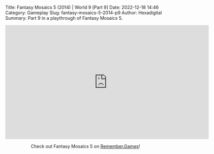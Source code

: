 Title: Fantasy Mosaics 5 (2014) | World 9 [Part 9]
Date: 2022-12-18 14:46
Category: Gameplay
Slug: fantasy-mosaics-5-2014-p9
Author: Hexadigital
Summary: Part 9 in a playthrough of Fantasy Mosaics 5.

<center><iframe src="https://www.youtube.com/embed/YCGp3981rtc?feature=oembed" allow="accelerometer; autoplay; encrypted-media; gyroscope; picture-in-picture" width="640" height="360" frameborder="0"></iframe>

Check out Fantasy Mosaics 5 on [Remember.Games](https://remember.games/game/6529/fantasy-mosaics-5/)!</center>

